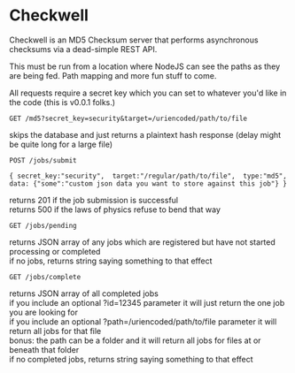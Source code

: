 # Checkwell
Checkwell is an MD5 Checksum server that performs asynchronous checksums via a dead-simple REST API.

This must be run from a location where NodeJS can see the paths as they are being fed. Path mapping and more fun stuff to come.

All requests require a secret key which you can set to whatever you'd like in the code (this is v0.0.1 folks.)

`GET
/md5?secret_key=security&target=/uriencoded/path/to/file`

skips the database and just returns a plaintext hash response (delay might be quite long for a large file)

`POST
/jobs/submit`

`{ secret_key:"security", 
target:"/regular/path/to/file", 
type:"md5", 
data: {"some":"custom json data you want to store against this job"}
}`

returns 201 if the job submission is successful<br/>
returns 500 if the laws of physics refuse to bend that way

`GET
/jobs/pending`

returns JSON array of any jobs which are registered but have not started processing or completed<br/>
if no jobs, returns string saying something to that effect

`GET
/jobs/complete`

returns JSON array of all completed jobs<br/>
if you include an optional ?id=12345 parameter it will just return the one job you are looking for<br/>
if you include an optional ?path=/uriencoded/path/to/file parameter it will return all jobs for that file<br/>
bonus: the path can be a folder and it will return all jobs for files at or beneath that folder<br />
if no completed jobs, returns string saying something to that effect


